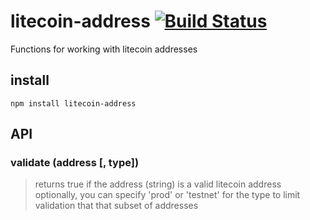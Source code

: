 # litecoin-address [![Build Status](https://travis-ci.org/freewil/litecoin-address.png)](https://travis-ci.org/freewil/litecoin-address)

Functions for working with litecoin addresses

## install

```
npm install litecoin-address
```

## API

### validate (address [, type]) ###

> returns true if the address (string) is a valid litecoin address
> optionally, you can specify 'prod' or 'testnet' for the type to limit validation that that subset of addresses
